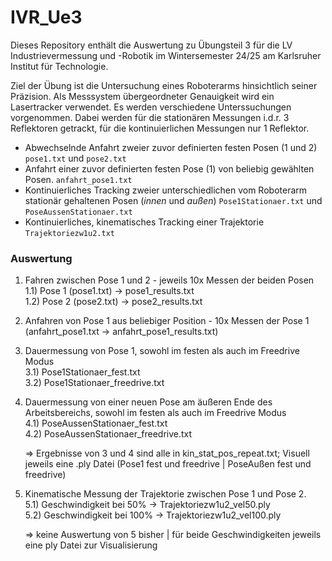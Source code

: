# IVR_Ue3

Dieses Repository enthält die Auswertung zu Übungsteil 3 für die LV Industrievermessung und -Robotik im Wintersemester 24/25 am Karlsruher Institut für Technologie.

Ziel der Übung ist die Untersuchung eines Roboterarms hinsichtlich seiner Präzision. Als Messsystem übergeordneter Genauigkeit wird ein Lasertracker verwendet. Es werden verschiedene Unterssuchungen vorgenommen. Dabei werden für die stationären Messungen i.d.r. 3 Reflektoren getrackt, für die kontinuierlichen Messungen nur 1 Reflektor.

- Abwechselnde Anfahrt zweier zuvor definierten festen Posen (1 und 2)
`pose1.txt` und `pose2.txt`
- Anfahrt einer zuvor definierten festen Pose (1) von beliebig gewählten Posen.
`anfahrt_pose1.txt`
- Kontinuierliches Tracking zweier unterschiedlichen vom Roboterarm stationär gehaltenen Posen (*innen* und *außen*) 
`Pose1Stationaer.txt` und `PoseAussenStationaer.txt`
- Kontinuierliches, kinematisches Tracking einer Trajektorie
`Trajektoriezw1u2.txt`

### Auswertung
1. Fahren zwischen Pose 1 und 2 - jeweils 10x Messen der beiden Posen  
   1.1) Pose 1 (pose1.txt) -> pose1_results.txt  
   1.2) Pose 2 (pose2.txt) -> pose2_results.txt  

2. Anfahren von Pose 1 aus beliebiger Position - 10x Messen der Pose 1  
   (anfahrt_pose1.txt -> anfahrt_pose1_results.txt)  

3. Dauermessung von Pose 1, sowohl im festen als auch im Freedrive Modus  
   3.1) Pose1Stationaer_fest.txt  
   3.2) Pose1Stationaer_freedrive.txt  

4. Dauermessung von einer neuen Pose am äußeren Ende des Arbeitsbereichs, sowohl im festen als auch im Freedrive Modus  
   4.1) PoseAussenStationaer_fest.txt  
   4.2) PoseAussenStationaer_freedrive.txt  

   => Ergebnisse von 3 und 4 sind alle in kin_stat_pos_repeat.txt; Visuell jeweils eine .ply Datei (Pose1 fest und freedrive | PoseAußen fest und freedrive)  

5. Kinematische Messung der Trajektorie zwischen Pose 1 und Pose 2.  
   5.1) Geschwindigkeit bei 50% -> Trajektoriezw1u2_vel50.ply  
   5.2) Geschwindigkeit bei 100% -> Trajektoriezw1u2_vel100.ply  

   => keine Auswertung von 5 bisher | für beide Geschwindigkeiten jeweils eine ply Datei zur Visualisierung  
